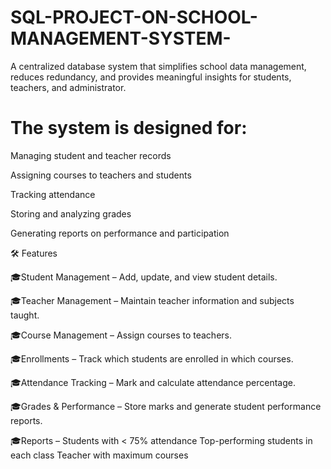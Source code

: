 # SQL-PROJECT-ON-SCHOOL-MANAGEMENT-SYSTEM-
 A centralized database system that simplifies school data management, reduces redundancy, and provides meaningful insights for students, teachers, and administrator.

# The system is designed for:
Managing student and teacher records

Assigning courses to teachers and students

Tracking attendance

Storing and analyzing grades

Generating reports on performance and participation

🛠️ Features

🎓Student Management – Add, update, and view student details. 

🎓Teacher Management – Maintain teacher information and subjects taught.

🎓Course Management – Assign courses to teachers.

🎓Enrollments – Track which students are enrolled in which courses.

🎓Attendance Tracking – Mark and calculate attendance percentage.

🎓Grades & Performance – Store marks and generate student performance reports.

🎓Reports –
            Students with < 75% attendance
            Top-performing students in each class
             Teacher with maximum courses
